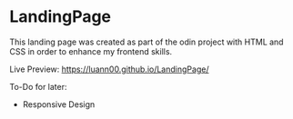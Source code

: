 # LandingPage

This landing page was created as part of the odin project with HTML and CSS in order to enhance my frontend skills.

Live Preview: https://luann00.github.io/LandingPage/

To-Do for later:
<ul>
  <li>Responsive Design</li>
</ul>
